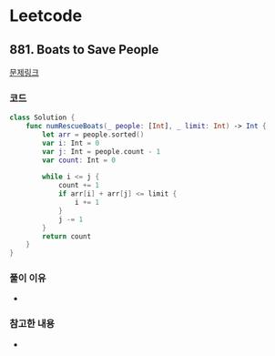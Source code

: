 # Leetcode

## 881. Boats to Save People


[문제링크](https://leetcode.com/problems/boats-to-save-people/)



### 코드

```swift
class Solution {
	func numRescueBoats(_ people: [Int], _ limit: Int) -> Int {
		let arr = people.sorted()
		var i: Int = 0
		var j: Int = people.count - 1
		var count: Int = 0
		
		while i <= j {
			count += 1
			if arr[i] + arr[j] <= limit {
				i += 1
			}
			j -= 1
		}
		return count
    }
}
```

### 풀이 이유
-

### 참고한 내용
- 